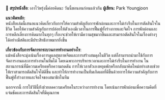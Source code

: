 📖 **สรุปหนังสือ**: เอาไว้พรุ่งนี้ค่อยคิดนะ วันนี้ขอนอนก่อนแล้วกัน
**ผู้เขียน:** Park Youngjoon

**แนวคิดหลัก**:  
หนังสือเล่มนี้เสนอแนวคิดเกี่ยวกับการให้ความสำคัญกับการพักผ่อนและการไม่เร่งรีบในการตัดสินใจในชีวิต โดยให้ความสำคัญกับการปล่อยให้ตัวเองมีเวลาในการฟื้นฟูทั้งร่างกายและจิตใจ การพักผ่อนและการหลีกเลี่ยงการคิดมากในทุกๆ เรื่องจะช่วยให้เรามีความสุขมากขึ้นและสามารถตัดสินใจในเรื่องต่างๆ ได้อย่างมีสติและมีประสิทธิภาพมากยิ่งขึ้น

**เกี่ยวข้องกับการจัดการกระบวนการทำงานอย่างไร**:  
แม้หนังสือจะมุ่งเน้นเรื่องการดูแลสุขภาพจิตและการสร้างสมดุลในชีวิต แต่ก็สามารถนำมาใช้กับการจัดการงานและการทำงานในทีมได้ โดยเฉพาะการบริหารเวลาและการไม่เร่งรีบในการทำงาน ในสถานการณ์ที่มีความเครียดหรือความกดดัน การให้เวลาตัวเองหยุดพักหรือกลับมาคิดใหม่อย่างสงบช่วยให้เราสามารถตัดสินใจได้ดีขึ้น และทำให้การทำงานเป็นทีมเกิดผลที่ดีขึ้นด้วยการให้ความสำคัญกับการฟื้นฟูทั้งร่างกายและจิตใจของสมาชิกในทีม

นอกจากนี้ การใช้วิธีนี้ยังช่วยลดความเครียดในระหว่างการทำงาน โดยเน้นการพักผ่อนเพื่อความคิดที่แจ่มชัดและการตัดสินใจที่มีคุณภาพ